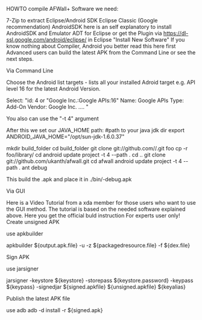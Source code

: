 HOWTO compile AFWall+
Software we need:

7-Zip to extract Eclipse/Android SDK
Eclipse Classic (Google recommendation)
AndroidSDK here is an self explanatory to install AndroidSDK and Emulator
ADT for Eclipse or get the Plugin via https://dl-ssl.google.com/android/eclipse/ in Eclipse "Install New Software"
If you know nothing about Compiler, Android you better read this here first
Advanced users can build the latest APK from the Command Line or see the next steps.

Via Command Line

Choose the Android list targets - lists all your installed Adroid target e.g. API level 16 for the latest Android Version.

Select:
"id: 4 or "Google Inc.:Google APIs:16"
Name: Google APIs
Type: Add-On
Vendor: Google Inc. .... "

You also can use the "-t 4" argument

After this we set our JAVA_HOME path:
#path to your java jdk dir
export ANDROID_JAVA_HOME="/opt/sun-jdk-1.6.0.37"

mkdir build_folder
cd build_folder
git clone git://github.com//.git foo
cp -r foo/library/ 
cd 
android update project -t 4 --path .
cd ..
git clone git://github.com/ukanth/afwall.git
cd afwall
android update project -t 4 --path .
ant debug

This build the .apk and place it in ./bin/-debug.apk

Via GUI

Here is a Video Tutorial from a xda member for those users who want to use the GUI method. The tutorial is based on the needed software explained above.
Here you get the official buld instruction
For experts user only!
Create unsigned APK

use apkbuilder

apkbuilder ${output.apk.file} -u -z ${packagedresource.file} -f ${dex.file}

Sign APK

use jarsigner

jarsigner -keystore ${keystore} -storepass ${keystore.password} -keypass ${keypass} -signedjar ${signed.apkfile} ${unsigned.apkfile} ${keyalias}

Publish the latest APK file

use adb
adb -d install -r ${signed.apk}